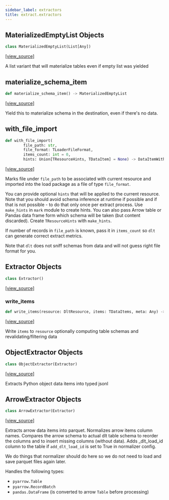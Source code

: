 ```yaml
---
sidebar_label: extractors
title: extract.extractors
---
```


## MaterializedEmptyList Objects

```python
class MaterializedEmptyList(List[Any])
```

[[view_source]](https://github.com/dlt-hub/dlt/blob/f0690715274590fc4cacf1165e3661aaa7af1c15/dlt/extract/extractors.py#L42)

A list variant that will materialize tables even if empty list was yielded

## materialize\_schema\_item

```python
def materialize_schema_item() -> MaterializedEmptyList
```

[[view_source]](https://github.com/dlt-hub/dlt/blob/f0690715274590fc4cacf1165e3661aaa7af1c15/dlt/extract/extractors.py#L48)

Yield this to materialize schema in the destination, even if there's no data.

## with\_file\_import

```python
def with_file_import(
        file_path: str,
        file_format: TLoaderFileFormat,
        items_count: int = 0,
        hints: Union[TResourceHints, TDataItem] = None) -> DataItemWithMeta
```

[[view_source]](https://github.com/dlt-hub/dlt/blob/f0690715274590fc4cacf1165e3661aaa7af1c15/dlt/extract/extractors.py#L70)

Marks file under `file_path` to be associated with current resource and imported into the load package as a file of
type `file_format`.

You can provide optional `hints` that will be applied to the current resource. Note that you should avoid schema inference at
runtime if possible and if that is not possible - to do that only once per extract process. Use `make_hints` in `mark` module
to create hints. You can also pass Arrow table or Pandas data frame form which schema will be taken (but content discarded).
Create `TResourceHints` with `make_hints`.

If number of records in `file_path` is known, pass it in `items_count` so `dlt` can generate correct extract metrics.

Note that `dlt` does not sniff schemas from data and will not guess right file format for you.

## Extractor Objects

```python
class Extractor()
```

[[view_source]](https://github.com/dlt-hub/dlt/blob/f0690715274590fc4cacf1165e3661aaa7af1c15/dlt/extract/extractors.py#L97)

### write\_items

```python
def write_items(resource: DltResource, items: TDataItems, meta: Any) -> None
```

[[view_source]](https://github.com/dlt-hub/dlt/blob/f0690715274590fc4cacf1165e3661aaa7af1c15/dlt/extract/extractors.py#L126)

Write `items` to `resource` optionally computing table schemas and revalidating/filtering data

## ObjectExtractor Objects

```python
class ObjectExtractor(Extractor)
```

[[view_source]](https://github.com/dlt-hub/dlt/blob/f0690715274590fc4cacf1165e3661aaa7af1c15/dlt/extract/extractors.py#L289)

Extracts Python object data items into typed jsonl

## ArrowExtractor Objects

```python
class ArrowExtractor(Extractor)
```

[[view_source]](https://github.com/dlt-hub/dlt/blob/f0690715274590fc4cacf1165e3661aaa7af1c15/dlt/extract/extractors.py#L295)

Extracts arrow data items into parquet. Normalizes arrow items column names.
Compares the arrow schema to actual dlt table schema to reorder the columns and to
insert missing columns (without data). Adds _dlt_load_id column to the table if
`add_dlt_load_id` is set to True in normalizer config.

We do things that normalizer should do here so we do not need to load and save parquet
files again later.

Handles the following types:
- `pyarrow.Table`
- `pyarrow.RecordBatch`
- `pandas.DataFrame` (is converted to arrow `Table` before processing)

